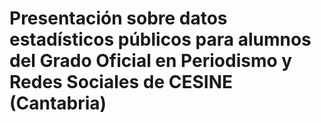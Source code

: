 # Presentación sobre datos estadísticos públicos para alumnos del Grado Oficial en Periodismo y Redes Sociales de CESINE (Cantabria)